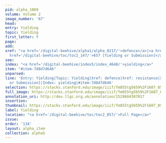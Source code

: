 ```yaml
---
pid: alpha_1069
volume: Volume 2
image_number: '67'
head: 
entry: Yielding
topic: Yielding
first_letter: Y
page: 
add: 
xref: "<a href='/digital-beehive/alpha1/alpha_0217/'>defence</a>|<a href='/digital-beehive/alpha4/alpha_0796/'>resistance</a>|<a
  href='/digital-beehive/toc/toc2_147/'>657 [Yielding or Submission]</a>"
see: 
index: "<a href='/digital-beehive/index5/index_4648/'>yielding</a>"
item: "#item-7d8d7d646"
unparsed: 
line: 'Entry: Yielding|Topic: Yielding|Xref: defence|Xref: resistance|Xref: 657 [Yielding
  or Submission]|Index: yielding|#item-7d8d7d646'
selection: https://stacks.stanford.edu/image/iiif/fm855tg5659%2F1607_0534/346,3613,2978,366/full/0/default.jpg
full_image: https://stacks.stanford.edu/image/iiif/fm855tg5659%2F1607_0534/full/full/0/default.jpg
annotation_uri: http://dev.llgc.org.uk/annotation/1529604307017
insertion: 
thumbnail: https://stacks.stanford.edu/image/iiif/fm855tg5659%2F1607_0534/346,3613,600,180/250,/0/default.jpg
label: Yielding
location: "<a href='/digital-beehive/toc/toc2_057/'>Full Page</a>"
issue: 
order: '134'
layout: alpha_item
collection: alpha5
---
```

